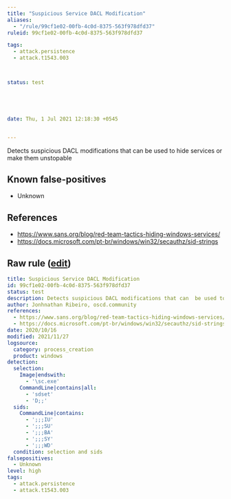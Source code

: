 ```yaml
---
title: "Suspicious Service DACL Modification"
aliases:
  - "/rule/99cf1e02-00fb-4c0d-8375-563f978dfd37"
ruleid: 99cf1e02-00fb-4c0d-8375-563f978dfd37

tags:
  - attack.persistence
  - attack.t1543.003



status: test





date: Thu, 1 Jul 2021 12:18:30 +0545


---
```


Detects suspicious DACL modifications that can  be used to hide services or make them unstopable

<!--more-->


## Known false-positives

* Unknown



## References

* https://www.sans.org/blog/red-team-tactics-hiding-windows-services/
* https://docs.microsoft.com/pt-br/windows/win32/secauthz/sid-strings


## Raw rule ([edit](https://github.com/SigmaHQ/sigma/edit/master/rules/windows/process_creation/proc_creation_win_susp_service_dacl_modification.yml))
```yaml
title: Suspicious Service DACL Modification
id: 99cf1e02-00fb-4c0d-8375-563f978dfd37
status: test
description: Detects suspicious DACL modifications that can  be used to hide services or make them unstopable
author: Jonhnathan Ribeiro, oscd.community
references:
  - https://www.sans.org/blog/red-team-tactics-hiding-windows-services/
  - https://docs.microsoft.com/pt-br/windows/win32/secauthz/sid-strings
date: 2020/10/16
modified: 2021/11/27
logsource:
  category: process_creation
  product: windows
detection:
  selection:
    Image|endswith:
      - '\sc.exe'
    CommandLine|contains|all:
      - 'sdset'
      - 'D;;'
  sids:
    CommandLine|contains:
      - ';;;IU'
      - ';;;SU'
      - ';;;BA'
      - ';;;SY'
      - ';;;WD'
  condition: selection and sids
falsepositives:
  - Unknown
level: high
tags:
  - attack.persistence
  - attack.t1543.003

```
